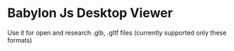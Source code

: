 # Babylon Js Desktop Viewer

Use it for open and research .glb, .gltf files (currently supported only these formats)


